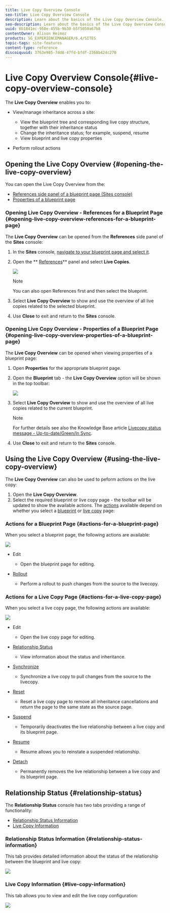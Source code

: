 ```yaml
---
title: Live Copy Overview Console
seo-title: Live Copy Overview Console
description: Learn about the basics of the Live Copy Overview Console.
seo-description: Learn about the basics of the Live Copy Overview Console.
uuid: 6b1841ec-950e-455b-9b30-b5f5050a67b8
contentOwner: Alison Heimoz
products: SG_EXPERIENCEMANAGER/6.4/SITES
topic-tags: site-features
content-type: reference
discoiquuid: 3763e985-7dd8-47fd-bfdf-2368b424c270
---
```


# Live Copy Overview Console{#live-copy-overview-console}

The **Live Copy Overview** enables you to:

* View/manage inheritance across a site:

    * View the blueprint tree and corresponding live copy structure, together with their inheritance status
    * Change the inheritance status; for example, suspend, resume
    * View blueprint and live copy properties

* Perform rollout actions

## Opening the Live Copy Overview {#opening-the-live-copy-overview}

You can open the Live Copy Overview from the:

* [References side panel of a blueprint page (Sites console)](#opening-live-copy-overview-references-for-a-blueprint-page)
* [Properties of a blueprint page](#opening-live-copy-overview-properties-of-a-blueprint-page)

### Opening Live Copy Overview - References for a Blueprint Page {#opening-live-copy-overview-references-for-a-blueprint-page}

The **Live Copy Overview** can be opened from the **References** side panel of the **Sites** console:

1. In the **Sites** console, [navigate to your blueprint page and select it](/help/sites-authoring/basic-handling.md#viewing-and-selecting-resources).
1. Open the ** [References](/help/sites-authoring/basic-handling.md#references)** panel and select **Live Copies**.

   ![](assets/chlimage_1-359.png)

   >[!NOTE]
   >
   >You can also open References first and then select the blueprint.

1. Select **Live Copy Overview** to show and use the overview of all live copies related to the selected blueprint.
1. Use **Close** to exit and return to the **Sites** console.

### Opening Live Copy Overview - Properties of a Blueprint Page {#opening-live-copy-overview-properties-of-a-blueprint-page}

The **Live Copy Overview** can be opened when viewing properties of a blueprint page:

1. Open **Properties** for the appropriate blueprint page.
1. Open the **Blueprint** tab - the **Live Copy Overview** option will be shown in the top toolbar:

   ![](assets/chlimage_1-360.png)

1. Select **Live Copy Overview** to show and use the overview of all live copies related to the current blueprint.

   >[!NOTE]
   >
   >For further details see also the Knowledge Base article [Livecopy status message - Up-to-date/Green/In Sync](https://helpx.adobe.com/experience-manager/kb/livecopy-status-message---up-to-date-green-in-sync.html).

1. Use **Close** to exit and return to the **Sites** console.

## Using the Live Copy Overview {#using-the-live-copy-overview}

The **Live Copy Overview** can also be used to peform actions on the live copy:

1. Open the **Live Copy Overview**.
1. Select the required blueprint or live copy page - the toolbar will be updated to show the available actions. The [actions](/help/sites-administering/msm.md#terms-used) available depend on whether you select a [blueprint](#actions-for-a-blueprint-page) or [live copy](#actions-for-a-live-copy-page) page:

### Actions for a Blueprint Page {#actions-for-a-blueprint-page}

When you select a blueprint page, the following actions are available:

![](assets/chlimage_1-361.png)

* Edit

    * Open the blueprint page for editing.

* [Rollout](/help/sites-administering/msm.md#rollout-and-synchronize)

    * Perform a rollout to push changes from the source to the livecopy.

### Actions for a Live Copy Page {#actions-for-a-live-copy-page}

When you select a live copy page, the following actions are available:

![](assets/chlimage_1-362.png)

* Edit

    * Open the live copy page for editing.

* [Relationship Status](#relationship-status)

    * View information about the status and inheritance.

* [Synchronize](/help/sites-administering/msm.md#rollout-and-synchronize)

    * Synchronize a live copy to pull changes from the source to the livecopy.

* [Reset](/help/sites-administering/msm-livecopy.md#resetting-a-live-copy-page)

    * Reset a live copy page to remove all inheritance cancellations and return the page to the same state as the source page.

* [Suspend](/help/sites-administering/msm.md#suspending-and-cancelling-inheritance-and-synchronization)

    * Temporarily deactivates the live relationship between a live copy and its blueprint page.

* [Resume](/help/sites-administering/msm-livecopy.md#resuming-inheritance-for-a-page)

    * Resume allows you to reinstate a suspended relationship.

* [Detach](/help/sites-administering/msm.md#detaching-a-live-copy)

    * Permanently removes the live relationship between a live copy and its blueprint page.

## Relationship Status {#relationship-status}

The **Relationship Status** console has two tabs providing a range of functionality:

* [Relationship Status Information](#relationship-status-information)
* [Live Copy Information](#live-copy-information)

### Relationship Status Information {#relationship-status-information}

This tab provides detailed information about the status of the relationship between the blueprint and live copy:

![](assets/chlimage_1-363.png) 

### Live Copy Information {#live-copy-information}

This tab allows you to view and edit the live copy configuration:

![](assets/chlimage_1-364.png)

